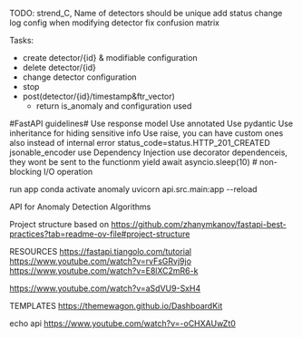 TODO: 
strend_C, 
Name of detectors should be unique
add status
change log config when modifying detector
fix confusion matrix


 
Tasks:
- create detector/{id} & modifiable configuration 
- delete detector/{id}
- change detector configuration
- stop
- post(detector/{id}/timestamp&ftr_vector)
    - return is_anomaly and configuration used



#FastAPI guidelines#
Use response model
Use annotated 
Use pydantic
Use inheritance for hiding sensitive info
Use raise, you can have custom ones also instead of internal error
    status_code=status.HTTP_201_CREATED
jsonable_encoder
use Dependency Injection
use decorator dependenceis, they wont be sent to the functionm
yield
await asyncio.sleep(10) # non-blocking I/O operation

run app
conda activate anomaly
uvicorn api.src.main:app --reload

API for Anomaly Detection Algorithms


Project structure based on https://github.com/zhanymkanov/fastapi-best-practices?tab=readme-ov-file#project-structure

RESOURCES
https://fastapi.tiangolo.com/tutorial
https://www.youtube.com/watch?v=rvFsGRvj9jo
https://www.youtube.com/watch?v=E8lXC2mR6-k

https://www.youtube.com/watch?v=aSdVU9-SxH4

TEMPLATES
https://themewagon.github.io/DashboardKit

echo api
https://www.youtube.com/watch?v=-oCHXAUwZt0